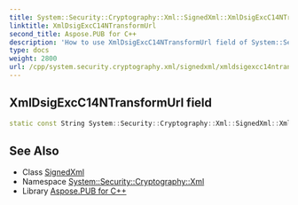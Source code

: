 ```yaml
---
title: System::Security::Cryptography::Xml::SignedXml::XmlDsigExcC14NTransformUrl field
linktitle: XmlDsigExcC14NTransformUrl
second_title: Aspose.PUB for C++
description: 'How to use XmlDsigExcC14NTransformUrl field of System::Security::Cryptography::Xml::SignedXml class in C++.'
type: docs
weight: 2800
url: /cpp/system.security.cryptography.xml/signedxml/xmldsigexcc14ntransformurl/
---
```

## XmlDsigExcC14NTransformUrl field




```cpp
static const String System::Security::Cryptography::Xml::SignedXml::XmlDsigExcC14NTransformUrl
```

## See Also

* Class [SignedXml](../)
* Namespace [System::Security::Cryptography::Xml](../../)
* Library [Aspose.PUB for C++](../../../)
